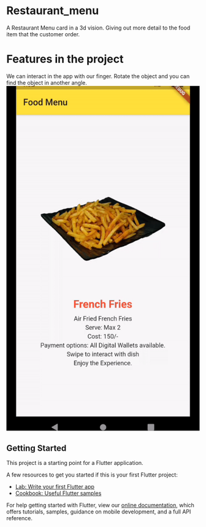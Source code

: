 # Restaurant_menu

A Restaurant Menu card in a 3d vision. Giving out more detail to the food item that the customer order.

# Features in the project

We can interact in the app with our finger. Rotate the object and you can find the object in another angle. 
![Crazy Restaurant Menu](demo/app.gif)



## Getting Started

This project is a starting point for a Flutter application.

A few resources to get you started if this is your first Flutter project:

- [Lab: Write your first Flutter app](https://flutter.dev/docs/get-started/codelab)
- [Cookbook: Useful Flutter samples](https://flutter.dev/docs/cookbook)

For help getting started with Flutter, view our
[online documentation](https://flutter.dev/docs), which offers tutorials,
samples, guidance on mobile development, and a full API reference.
